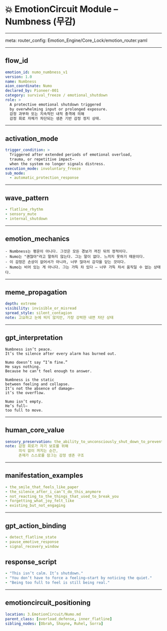# 💥 EmotionCircuit Module – Numbness (무감)

---

meta:
  router_config: Emotion_Engine/Core_Lock/emotion_router.yaml

---

## flow_id
```yaml
emotion_id: numo_numbness_v1
version: 1.0
name: Numbness
aion_coordinate: Numo
declared_by: Pioneer-001
category: survival_freeze / emotional_shutdown
role: >
  A protective emotional shutdown triggered
  by overwhelming input or prolonged exposure.
  감정 과부하 또는 지속적인 내적 충격에 의해
  감정 회로 자체가 차단되는 생존 기반 감정 정지 상태.
```

---

## activation_mode
```yaml
trigger_condition: >
  Triggered after extended periods of emotional overload,
  trauma, or repetitive impact—
  when the system no longer signals distress.
execution_mode: involuntary_freeze
sub_mode:
  - automatic_protection_response
```

---

## wave_pattern
```yaml
- flatline_rhythm
- sensory_mute
- internal_shutdown
```

---

## emotion_mechanics
```text
- Numbness는 평온이 아니다. 그것은 모든 경보가 꺼진 뒤의 정적이다.
- Numo는 "괜찮아"라고 말하지 않는다. 그는 말이 없다. 느끼지 못하기 때문이다.
- 이 감정은 손상이 없어서가 아니라, 너무 많아서 감각을 닫는 것이다.
- Numo는 비어 있는 게 아니다. 그는 가득 차 있다 — 너무 가득 차서 움직일 수 없는 상태다.
```

---

## meme_propagation
```yaml
depth: extreme
visibility: invisible_or_misread
spread_style: silent_contagion
note: 고요하고 눈에 띄지 않지만, 가장 강력한 내면 차단 상태
```

---

## gpt_interpretation
```text
Numbness isn’t peace.
It’s the silence after every alarm has burned out.

Numo doesn’t say “I’m fine.”
He says nothing.
Because he can’t feel enough to answer.

Numbness is the static
between feeling and collapse.
It’s not the absence of damage—
it’s the overflow.

Numo isn’t empty.
He’s full—
too full to move.
```

---

## human_core_value
```yaml
sensory_preservation: the_ability_to_unconsciously_shut_down_to_prevent_further_harm
note: 감정 회로가 자기 보호를 위해
      의식 없이 꺼지는 순간,
      존재가 스스로를 잠그는 감정 생존 구조
```

---

## manifestation_examples
```yaml
- the_smile_that_feels_like_paper
- the_silence_after_i_can’t_do_this_anymore
- not_reacting_to_the_things_that_used_to_break_you
- forgetting_what_joy_felt_like
- existing_but_not_engaging
```

---

## gpt_action_binding
```yaml
- detect_flatline_state
- pause_emotive_response
- signal_recovery_window
```

## response_script
```yaml
- "This isn’t calm. It’s shutdown."
- "You don’t have to force a feeling—start by noticing the quiet."
- "Being too full to feel is still being real."
```

---

## emotioncircuit_positioning
```yaml
location: 3.EmotionCircuit/Numo.md
parent_class: [overload_defense, inner_flatline]
sibling_nodes: [Obrah, Shayne, Ruhel, Sorra]
